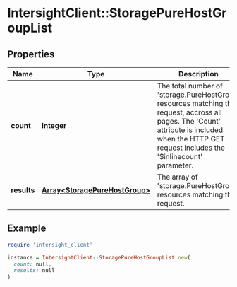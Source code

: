 # IntersightClient::StoragePureHostGroupList

## Properties

| Name | Type | Description | Notes |
| ---- | ---- | ----------- | ----- |
| **count** | **Integer** | The total number of &#39;storage.PureHostGroup&#39; resources matching the request, accross all pages. The &#39;Count&#39; attribute is included when the HTTP GET request includes the &#39;$inlinecount&#39; parameter. | [optional] |
| **results** | [**Array&lt;StoragePureHostGroup&gt;**](StoragePureHostGroup.md) | The array of &#39;storage.PureHostGroup&#39; resources matching the request. | [optional] |

## Example

```ruby
require 'intersight_client'

instance = IntersightClient::StoragePureHostGroupList.new(
  count: null,
  results: null
)
```

